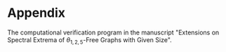 # Appendix
The computational verification program in the manuscript "Extensions on Spectral Extrema of $\theta_{1,2,5}$-Free Graphs with Given Size".
